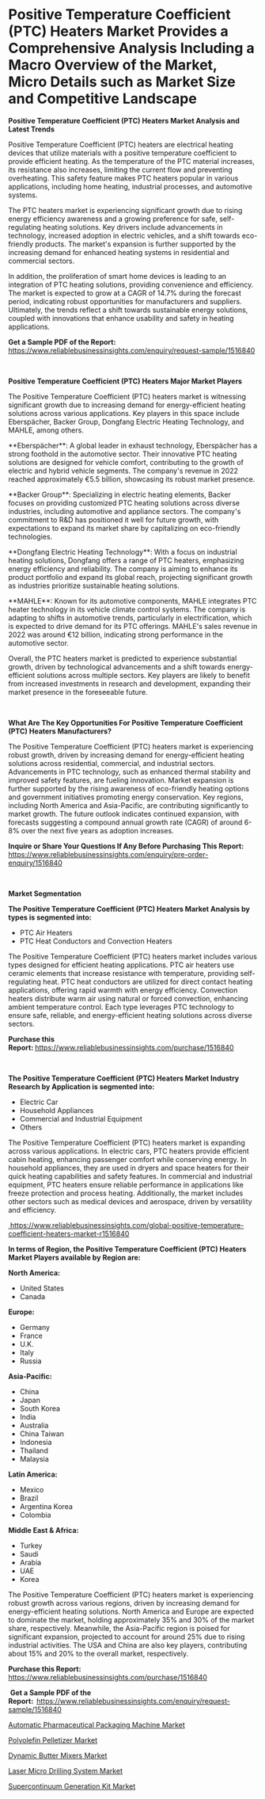 <p><h1>Positive Temperature Coefficient (PTC) Heaters Market Provides a Comprehensive Analysis Including a Macro Overview of the Market, Micro Details such as Market Size and Competitive Landscape</h1></p><p><strong>Positive Temperature Coefficient (PTC) Heaters Market Analysis and Latest Trends</strong></p>
<p><p>Positive Temperature Coefficient (PTC) heaters are electrical heating devices that utilize materials with a positive temperature coefficient to provide efficient heating. As the temperature of the PTC material increases, its resistance also increases, limiting the current flow and preventing overheating. This safety feature makes PTC heaters popular in various applications, including home heating, industrial processes, and automotive systems.</p><p>The PTC heaters market is experiencing significant growth due to rising energy efficiency awareness and a growing preference for safe, self-regulating heating solutions. Key drivers include advancements in technology, increased adoption in electric vehicles, and a shift towards eco-friendly products. The market's expansion is further supported by the increasing demand for enhanced heating systems in residential and commercial sectors.</p><p>In addition, the proliferation of smart home devices is leading to an integration of PTC heating solutions, providing convenience and efficiency. The market is expected to grow at a CAGR of 14.7% during the forecast period, indicating robust opportunities for manufacturers and suppliers. Ultimately, the trends reflect a shift towards sustainable energy solutions, coupled with innovations that enhance usability and safety in heating applications.</p></p>
<p><strong>Get a Sample PDF of the Report:&nbsp;</strong> <a href="https://www.reliablebusinessinsights.com/enquiry/request-sample/1516840?utm_campaign=1106&utm_medium=2&utm_source=Github&utm_content=ia&utm_term=30032025&utm_id=positive-temperature-coefficient-ptc-heaters">https://www.reliablebusinessinsights.com/enquiry/request-sample/1516840</a></p>
<p>&nbsp;</p>
<p><strong>Positive Temperature Coefficient (PTC) Heaters Major Market Players</strong></p>
<p><p>The Positive Temperature Coefficient (PTC) heaters market is witnessing significant growth due to increasing demand for energy-efficient heating solutions across various applications. Key players in this space include Eberspächer, Backer Group, Dongfang Electric Heating Technology, and MAHLE, among others.</p><p>**Eberspächer**: A global leader in exhaust technology, Eberspächer has a strong foothold in the automotive sector. Their innovative PTC heating solutions are designed for vehicle comfort, contributing to the growth of electric and hybrid vehicle segments. The company's revenue in 2022 reached approximately €5.5 billion, showcasing its robust market presence.</p><p>**Backer Group**: Specializing in electric heating elements, Backer focuses on providing customized PTC heating solutions across diverse industries, including automotive and appliance sectors. The company's commitment to R&D has positioned it well for future growth, with expectations to expand its market share by capitalizing on eco-friendly technologies.</p><p>**Dongfang Electric Heating Technology**: With a focus on industrial heating solutions, Dongfang offers a range of PTC heaters, emphasizing energy efficiency and reliability. The company is aiming to enhance its product portfolio and expand its global reach, projecting significant growth as industries prioritize sustainable heating solutions.</p><p>**MAHLE**: Known for its automotive components, MAHLE integrates PTC heater technology in its vehicle climate control systems. The company is adapting to shifts in automotive trends, particularly in electrification, which is expected to drive demand for its PTC offerings. MAHLE's sales revenue in 2022 was around €12 billion, indicating strong performance in the automotive sector.</p><p>Overall, the PTC heaters market is predicted to experience substantial growth, driven by technological advancements and a shift towards energy-efficient solutions across multiple sectors. Key players are likely to benefit from increased investments in research and development, expanding their market presence in the foreseeable future.</p></p>
<p>&nbsp;</p>
<p><strong>What Are The Key Opportunities For Positive Temperature Coefficient (PTC) Heaters Manufacturers?</strong></p>
<p><p>The Positive Temperature Coefficient (PTC) heaters market is experiencing robust growth, driven by increasing demand for energy-efficient heating solutions across residential, commercial, and industrial sectors. Advancements in PTC technology, such as enhanced thermal stability and improved safety features, are fueling innovation. Market expansion is further supported by the rising awareness of eco-friendly heating options and government initiatives promoting energy conservation. Key regions, including North America and Asia-Pacific, are contributing significantly to market growth. The future outlook indicates continued expansion, with forecasts suggesting a compound annual growth rate (CAGR) of around 6-8% over the next five years as adoption increases.</p></p>
<p><strong>Inquire or Share Your Questions If Any Before Purchasing This Report:</strong> <a href="https://www.reliablebusinessinsights.com/enquiry/pre-order-enquiry/1516840?utm_campaign=1106&utm_medium=2&utm_source=Github&utm_content=ia&utm_term=30032025&utm_id=positive-temperature-coefficient-ptc-heaters">https://www.reliablebusinessinsights.com/enquiry/pre-order-enquiry/1516840</a></p>
<p>&nbsp;</p>
<p><strong>Market Segmentation</strong></p>
<p><strong>The Positive Temperature Coefficient (PTC) Heaters Market Analysis by types is segmented into:</strong></p>
<p><ul><li>PTC Air Heaters</li><li>PTC Heat Conductors and Convection Heaters</li></ul></p>
<p><p>The Positive Temperature Coefficient (PTC) heaters market includes various types designed for efficient heating applications. PTC air heaters use ceramic elements that increase resistance with temperature, providing self-regulating heat. PTC heat conductors are utilized for direct contact heating applications, offering rapid warmth with energy efficiency. Convection heaters distribute warm air using natural or forced convection, enhancing ambient temperature control. Each type leverages PTC technology to ensure safe, reliable, and energy-efficient heating solutions across diverse sectors.</p></p>
<p><strong>Purchase this Report:&nbsp;</strong><a href="https://www.reliablebusinessinsights.com/purchase/1516840?utm_campaign=1106&utm_medium=2&utm_source=Github&utm_content=ia&utm_term=30032025&utm_id=positive-temperature-coefficient-ptc-heaters">https://www.reliablebusinessinsights.com/purchase/1516840</a></p>
<p>&nbsp;</p>
<p><strong>The Positive Temperature Coefficient (PTC) Heaters Market Industry Research by Application is segmented into:</strong></p>
<p><ul><li>Electric Car</li><li>Household Appliances</li><li>Commercial and Industrial Equipment</li><li>Others</li></ul></p>
<p><p>The Positive Temperature Coefficient (PTC) heaters market is expanding across various applications. In electric cars, PTC heaters provide efficient cabin heating, enhancing passenger comfort while conserving energy. In household appliances, they are used in dryers and space heaters for their quick heating capabilities and safety features. In commercial and industrial equipment, PTC heaters ensure reliable performance in applications like freeze protection and process heating. Additionally, the market includes other sectors such as medical devices and aerospace, driven by versatility and efficiency.</p></p>
<p><a href="https://www.reliablebusinessinsights.com/global-positive-temperature-coefficient-heaters-market-r1516840?utm_campaign=1106&utm_medium=2&utm_source=Github&utm_content=ia&utm_term=30032025&utm_id=positive-temperature-coefficient-ptc-heaters">&nbsp;https://www.reliablebusinessinsights.com/global-positive-temperature-coefficient-heaters-market-r1516840</a></p>
<p><strong>In terms of Region, the Positive Temperature Coefficient (PTC) Heaters Market Players available by Region are:</strong></p>
<p>
    <p> <strong> North America: </strong>
        <ul>
            <li>United States</li>
            <li>Canada</li>
        </ul>
        </p> 
    <p> <strong> Europe: </strong>
        <ul>
            <li>Germany</li>
            <li>France</li>
            <li>U.K.</li>
            <li>Italy</li>
            <li>Russia</li>
        </ul>
        </p> 
    <p> <strong> Asia-Pacific: </strong>
        <ul>
            <li>China</li>
            <li>Japan</li>
            <li>South Korea</li>
            <li>India</li>
            <li>Australia</li>
            <li>China Taiwan</li>
            <li>Indonesia</li>
            <li>Thailand</li>
            <li>Malaysia</li>
        </ul>
        </p> 
    <p> <strong> Latin America: </strong>
        <ul>
            <li>Mexico</li>
            <li>Brazil</li>
            <li>Argentina Korea</li>
            <li>Colombia</li>
        </ul>
        </p> 
    <p> <strong> Middle East & Africa: </strong>
        <ul>
            <li>Turkey</li>
            <li>Saudi</li>
            <li>Arabia</li>
            <li>UAE</li>
            <li>Korea</li>
        </ul>
    </p>
    </p>
<p><p>The Positive Temperature Coefficient (PTC) heaters market is experiencing robust growth across various regions, driven by increasing demand for energy-efficient heating solutions. North America and Europe are expected to dominate the market, holding approximately 35% and 30% of the market share, respectively. Meanwhile, the Asia-Pacific region is poised for significant expansion, projected to account for around 25% due to rising industrial activities. The USA and China are also key players, contributing about 15% and 20% to the overall market, respectively.</p></p>
<p><strong>Purchase this Report: </strong><a href="https://www.reliablebusinessinsights.com/purchase/1516840?utm_campaign=1106&utm_medium=2&utm_source=Github&utm_content=ia&utm_term=30032025&utm_id=positive-temperature-coefficient-ptc-heaters">https://www.reliablebusinessinsights.com/purchase/1516840</a></p>
<p>&nbsp;<strong>Get a Sample PDF of the Report:&nbsp;&nbsp;</strong><a href="https://www.reliablebusinessinsights.com/enquiry/request-sample/1516840?utm_campaign=1106&utm_medium=2&utm_source=Github&utm_content=ia&utm_term=30032025&utm_id=positive-temperature-coefficient-ptc-heaters">https://www.reliablebusinessinsights.com/enquiry/request-sample/1516840</a></p>
<p><strong></strong></p>
<p><p><a href="https://github.com/abdhsheila7/Market-Research-Report-List-1/blob/main/automatic-pharmaceutical-packaging-machine-market.md?utm_campaign=1106&utm_medium=2&utm_source=Github&utm_content=ia&utm_term=30032025&utm_id=positive-temperature-coefficient-ptc-heaters">Automatic Pharmaceutical Packaging Machine Market</a></p><p><a href="https://github.com/godekkutero4/Market-Research-Report-List-1/blob/main/polyolefin-pelletizer-market.md?utm_campaign=1106&utm_medium=2&utm_source=Github&utm_content=ia&utm_term=30032025&utm_id=positive-temperature-coefficient-ptc-heaters">Polyolefin Pelletizer Market</a></p><p><a href="https://github.com/brinnoifon/Market-Research-Report-List-1/blob/main/dynamic-butter-mixers-market.md?utm_campaign=1106&utm_medium=2&utm_source=Github&utm_content=ia&utm_term=30032025&utm_id=positive-temperature-coefficient-ptc-heaters">Dynamic Butter Mixers Market</a></p><p><a href="https://github.com/rumaskdallys2/Market-Research-Report-List-1/blob/main/laser-micro-drilling-system-market.md?utm_campaign=1106&utm_medium=2&utm_source=Github&utm_content=ia&utm_term=30032025&utm_id=positive-temperature-coefficient-ptc-heaters">Laser Micro Drilling System Market</a></p><p><a href="https://github.com/rjaibiagha/Market-Research-Report-List-1/blob/main/supercontinuum-generation-kit-market.md?utm_campaign=1106&utm_medium=2&utm_source=Github&utm_content=ia&utm_term=30032025&utm_id=positive-temperature-coefficient-ptc-heaters">Supercontinuum Generation Kit Market</a></p></p>